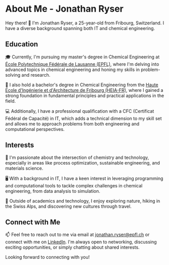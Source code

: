# About Me - Jonathan Ryser

Hey there! 👋 I'm Jonathan Ryser, a 25-year-old from Fribourg, Switzerland. I have a diverse background spanning both IT and chemical engineering.

## Education

🎓 Currently, I'm pursuing my master's degree in Chemical Engineering at [École Polytechnique Fédérale de Lausanne (EPFL)](https://www.epfl.ch/), where I'm delving into advanced topics in chemical engineering and honing my skills in problem-solving and research.

🔬 I also hold a bachelor's degree in Chemical Engineering from the [Haute Ecole d'Ingénierie et d'Architecture de Fribourg (HEIA-FR)](https://www.heia-fr.ch/), where I gained a strong foundation in fundamental principles and practical applications in the field.

💻 Additionally, I have a professional qualification with a CFC (Certificat Fédéral de Capacité) in IT, which adds a technical dimension to my skill set and allows me to approach problems from both engineering and computational perspectives.

## Interests

🧪 I'm passionate about the intersection of chemistry and technology, especially in areas like process optimization, sustainable engineering, and materials science.

🖥️ With a background in IT, I have a keen interest in leveraging programming and computational tools to tackle complex challenges in chemical engineering, from data analysis to simulation.

🌱 Outside of academics and technology, I enjoy exploring nature, hiking in the Swiss Alps, and discovering new cultures through travel.

## Connect with Me

📫 Feel free to reach out to me via email at [jonathan.ryser@epfl.ch](jonathan.ryser@epfl.ch) or connect with me on [LinkedIn](https://www.linkedin.com/in/jonathan-ryser-b3104a27b). I'm always open to networking, discussing exciting opportunities, or simply chatting about shared interests.

Looking forward to connecting with you!
